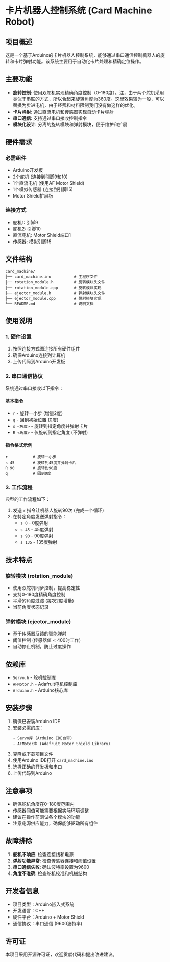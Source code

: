 # 卡片机器人控制系统 (Card Machine Robot)

## 项目概述

这是一个基于Arduino的卡片机器人控制系统，能够通过串口通信控制机器人的旋转和卡片弹射功能。该系统主要用于自动化卡片处理和精确定位操作。

## 主要功能

- **旋转控制**: 使用双舵机实现精确角度控制（0-180度）。注，由于两个舵机采用类似于串联的方式，所以合起来旋转角度为360度。这里效果较为一般，可以替换为步进电机，由于经费和材料限制我们没有做这样的优化。
- **卡片弹射**: 通过直流电机和传感器实现自动卡片弹射
- **串口通信**: 支持通过串口接收控制指令
- **模块化设计**: 分离的旋转模块和弹射模块，便于维护和扩展

## 硬件需求

### 必需组件
- Arduino开发板
- 2个舵机 (连接到引脚9和10)
- 1个直流电机 (使用AF Motor Shield)
- 1个模拟传感器 (连接到引脚15)
- Motor Shield扩展板

### 连接方式
- 舵机1: 引脚9
- 舵机2: 引脚10
- 直流电机: Motor Shield端口1
- 传感器: 模拟引脚15

## 文件结构

```
card_machine/
├── card_machine.ino          # 主程序文件
├── rotation_module.h         # 旋转模块头文件
├── rotation_module.cpp       # 旋转模块实现
├── ejector_module.h          # 弹射模块头文件
├── ejector_module.cpp        # 弹射模块实现
└── README.md                 # 说明文档
```

## 使用说明

### 1. 硬件设置
1. 按照连接方式图连接所有硬件组件
2. 确保Arduino连接到计算机
3. 上传代码到Arduino开发板

### 2. 串口通信协议

系统通过串口接收以下指令：

#### 基本指令
- `r` - 旋转一小步 (增量2度)
- `q` - 回到初始位置 (0度)
- `s <角度>` - 旋转到指定角度并弹射卡片
- `R <角度>` - 仅旋转到指定角度 (不弹射)

#### 指令格式示例
```
r           # 旋转一小步
s 45        # 旋转到45度并弹射卡片
R 90        # 旋转到90度
q           # 回到0度
```

### 3. 工作流程

典型的工作流程如下：
1. 发送 `r` 指令让机器人旋转90次 (完成一个循环)
2. 在特定角度发送弹射指令：
   - `s 0` - 0度弹射
   - `s 45` - 45度弹射
   - `s 90` - 90度弹射
   - `s 135` - 135度弹射

## 技术特点

### 旋转模块 (rotation_module)
- 使用双舵机同步控制，提高稳定性
- 支持0-180度精确角度控制
- 平滑的角度过渡 (每次2度增量)
- 当前角度状态记录

### 弹射模块 (ejector_module)
- 基于传感器反馈的智能弹射
- 阈值控制 (传感器值 < 400时工作)
- 自动停止机制，防止过度操作

## 依赖库

- `Servo.h` - 舵机控制库
- `AFMotor.h` - Adafruit电机控制库
- `Arduino.h` - Arduino核心库

## 安装步骤

1. 确保已安装Arduino IDE
2. 安装必需的库：
   ```
   - Servo库 (Arduino IDE自带)
   - AFMotor库 (Adafruit Motor Shield Library)
   ```
3. 克隆或下载项目文件
4. 使用Arduino IDE打开 `card_machine.ino`
5. 选择正确的开发板和串口
6. 上传代码到Arduino

## 注意事项

- 确保舵机角度在0-180度范围内
- 传感器阈值可能需要根据实际环境调整
- 建议在操作前测试各个模块的功能
- 注意电源供应能力，确保能够驱动所有组件

## 故障排除

1. **舵机不响应**: 检查连接线和电源
2. **弹射功能异常**: 检查传感器连接和阈值设置
3. **串口通信失败**: 确认波特率设置为9600
4. **角度不准确**: 检查舵机校准和机械结构

## 开发者信息

- 项目类型：Arduino嵌入式系统
- 开发语言：C++
- 硬件平台：Arduino + Motor Shield
- 通信协议：串口通信 (9600波特率)

## 许可证

本项目采用开源许可证，欢迎贡献代码和提出改进建议。
